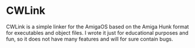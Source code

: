 # CWLink

CWLink is a simple linker for the AmigaOS based on the Amiga Hunk format for executables and object files. I wrote it just for educational purposes and fun, so it does not have many features and will for sure contain bugs.
